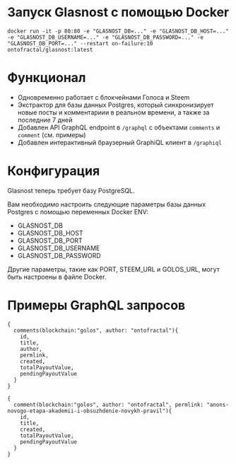 # Запуск Glasnost с помощью Docker

```
docker run -it -p 80:80 -e "GLASNOST_DB=..." -e "GLASNOST_DB_HOST=..." -e "GLASNOST_DB_USERNAME=..." -e "GLASNOST_DB_PASSWORD=..." -e "GLASNOST_DB_PORT=..." --restart on-failure:10 ontofractal/glasnost:latest
```

# Функционал

* Одновременно работает с блокчейнами Голоса и Steem
* Экстрактор для базы данных Postgres, который синхронизирует новые посты и комментариии в реальном времени, а также за последние 7 дней
* Добавлен API GraphQL endpoint в `/graphql` с объектами `comments` и `comment` (см. примеры)
* Добавлен интерактивный браузерный GraphiQL клиент в `/graphiql`

# Конфигурация

Glasnost теперь требует базу PostgreSQL.

Вам необходимо настроить следующие параметры базы данных Postgres с помощью переменных Docker ENV:

* GLASNOST_DB
* GLASNOST_DB_HOST
* GLASNOST_DB_PORT
* GLASNOST_DB_USERNAME
* GLASNOST_DB_PASSWORD

Другие параметры, такие как PORT, STEEM_URL и GOLOS_URL, могут быть настроены в файле Docker.

# Примеры GraphQL запросов

```
{
  comments(blockchain:"golos", author: "ontofractal"){
    id,
    title,
    author,
    permlink,
    created,
    totalPayoutValue,
    pendingPayoutValue
  }
}
```


```
{
  comment(blockchain:"golos", author: "ontofractal", permlink: "anons-novogo-etapa-akademii-i-obsuzhdenie-novykh-pravil"){
    id,
    title,
    created,
    totalPayoutValue,
    pendingPayoutValue
  }
}
```
